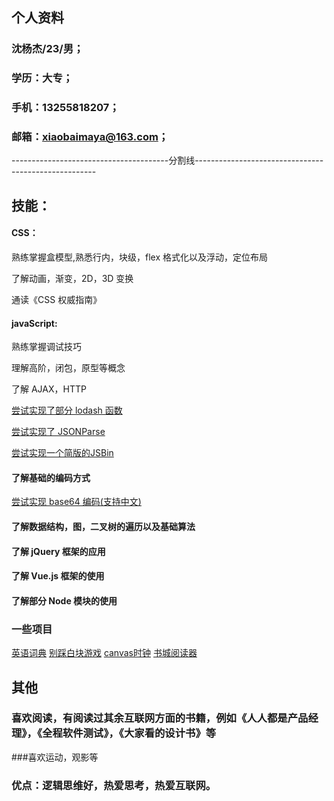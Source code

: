 ## 个人资料

### 沈杨杰/23/男；

### 学历：大专；

### 手机：13255818207；

### 邮箱：xiaobaimaya@163.com；



---------------------------------------分割线-----------------------------------------------------

## 技能：

#### CSS：

熟练掌握盒模型,熟悉行内，块级，flex 格式化以及浮动，定位布局

了解动画，渐变，2D，3D 变换

通读《CSS 权威指南》
   
#### javaScript:
    
熟练掌握调试技巧

理解高阶，闭包，原型等概念

了解 AJAX，HTTP
    
[尝试实现了部分 lodash 函数](http://shenxiaobai.coding.me/shenxiaobai/lodash.js)

[尝试实现了 JSONParse](http://shenxiaobai.coding.me/shenxiaobai/JsonParse.js)

[尝试实现一个简版的JSBin](http://shenxiaobai.coding.me/shenxiaobai/JSBin/JSBin.html)

#### 了解基础的编码方式

[尝试实现 base64 编码(支持中文)](http://shenxiaobai.coding.me/shenxiaobai/base64.js)

#### 了解数据结构，图，二叉树的遍历以及基础算法

#### 了解 jQuery 框架的应用

#### 了解 Vue.js 框架的使用

#### 了解部分 Node 模块的使用

### 一些项目

[英语词典](http://shenxiaobai.coding.me/shenxiaobai/dictionary.html)
[别踩白块游戏](http://shenxiaobai.coding.me/shenxiaobai/%E5%88%AB%E8%B8%A9%E7%99%BD%E5%9D%97.html)
[canvas时钟](http://shenxiaobai.coding.me/shenxiaobai/canvas/canvasTime.html)
[书城阅读器](http://shenxiaobai.coding.me/shenxiaobai/book-read/index.html)


## 其他

### 喜欢阅读，有阅读过其余互联网方面的书籍，例如《人人都是产品经理》，《全程软件测试》，《大家看的设计书》等

###喜欢运动，观影等

### 优点：逻辑思维好，热爱思考，热爱互联网。
